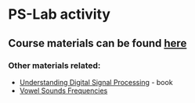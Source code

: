 # PS-Lab activity
## Course materials can be found [here](https://cs.unibuc.ro/~crusu/ps/index.html)

### Other materials related:
- [Understanding Digital Signal Processing](https://www.iro.umontreal.ca/~mignotte/IFT3205/Documents/UnderstandingDigitalSignalProcessing.pdf) - book
- [Vowel Sounds Frequencies](http://hyperphysics.phy-astr.gsu.edu/hbase/Music/vowel.html)
